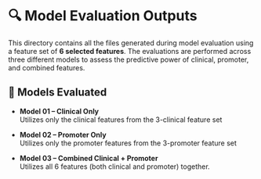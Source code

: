 # 🔍 Model Evaluation Outputs

This directory contains all the files generated during model evaluation using a feature set of **6 selected features**. The evaluations are performed across three different models to assess the predictive power of clinical, promoter, and combined features.

## 🧪 Models Evaluated

- **Model 01 – Clinical Only**  
  Utilizes only the clinical features from the 3-clinical feature set 

- **Model 02 – Promoter Only**  
  Utilizes only the promoter features from the 3-promoter feature set
  
- **Model 03 – Combined Clinical + Promoter**  
  Utilizes all 6 features (both clinical and promoter) together.


